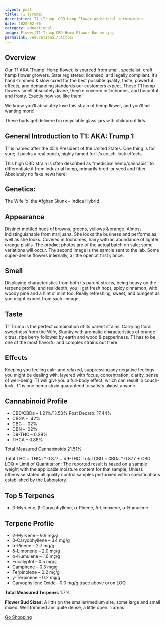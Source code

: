 ```yaml
---
layout: post
title: T1 (Trump)
description: T1 (Trump) CBD Hemp Flower additional information.
date: 2020-02-06
category: educational
image: Flower/T1-Trump-CBD-Hemp-Flower-Banner.jpg
permalink: /educational/:title/
---
```

<h2>Overview</h2>

<p>Our T1 AKA ‘Trump’ Hemp flower, is sourced from small, specialist, craft hemp flower growers. State registered, licensed, and legally compliant. It’s hand-trimmed & slow cured for the best possible quality, taste, powerful effects, and demanding standards our customers expect. These T1 hemp flowers smell absolutely divine, they’re covered in trichomes, and beautiful and frosty. Exactly how you like them!</p>

<p>We know you’ll absolutely love this strain of hemp flower, and you’ll be wanting more!</p>

<p>These buds get delivered in recyclable glass jars with childproof lids.</p>

<h2>General Introduction to T1: AKA: Trump 1</h2>
<p>T1 is named after the 45th President of the United States. One thing is for sure; it packs a real punch, highly famed for it’s couch-lock effects.</p>

<p>This high CBD strain is often described as “medicinal hemp/cannabis” to differentiate it from industrial hemp, primarily bred for seed and fiber. Absolutely no fake news here!</p>

<h2>Genetics:</h2>

<p>The Wife ‘x’ the Afghan Skunk – Indica Hybrid</p>

<h2>Appearance</h2>
<p>Distinct mottled hues of browns, greens, yellows & orange. Almost indistinguishable from marijuana. She looks the business and performs as well as she looks. Covered in trichomes, hairy with an abundance of lighter orange pistils. The product photos are of the actual batch on sale; some variations will occur. The second image is the sample sent to the lab. Some super-dense flowers internally, a little open at first glance.</p>

<h2>Smell</h2>
<p>Displaying characteristics from both its parent strains, being heavy on the terpene profile, and real depth, you’ll get fresh hops, spicy cinnamon, with woody pine and a hint of mint too. Really refreshing, sweet, and pungent as you might expect from such lineage.</p>

<h2>Taste</h2>

<p>T1 Trump is the perfect combination of its parent strains. Carrying floral sweetness from the Wife, Skunky with aromatic characteristics of orange citrus, ripe berry followed by earth and wood & pepperiness. T1 has to be one of the most flavorful and complex strains out there.</p>

<h2>Effects</h2>

<p>Keeping you feeling calm and relaxed, suppressing any negative feelings you might be dealing with, layered with focus, concentration, clarity, sense of well-being. T1 will give you a full-body effect, which can result in couch-lock.  T1 is one hemp strain guaranteed to satisfy almost anyone.</p>

<h2>Cannabinoid Profile</h2>

<ul>
<li>CBD/CBDa – 1.21%/18.50% Post Decarb: 17.44%</li>
<li>CBGA – .42%</li>
<li>CBG – .02%</li>
<li>CBN – .02%</li>
<li>D9-THC – 0.29%</li>
<li>THCA – 0.88%</li>
</ul>

<p>Total Measured Cannabinoids 21.51%</p>

<p>Total THC = THCa * 0.877 + d9-THC. Total CBD = CBDa * 0.877 + CBD<br />
LOQ = Limit of Quantitation; The reported result is based on a sample weight with the applicable moisture content for that sample; Unless otherwise stated all quality control samples performed within specifications established by the Laboratory.</p>

<h2>Top 5 Terpenes</h2>
<ul>
<li>β-Myrcene, β-Caryophyllene, α-Pinene, δ-Limonene, α-Humulene</li>
</ul>

<h2>Terpene Profile</h2>
<ul>
<li>β-Myrcene – 9.6 mg/g</li>
<li>β-Caryophyllene – 3.4 mg/g</li>
<li>α-Pinene – 2.7 mg/g</li>
<li>δ-Limonene – 2.0 mg/g</li>
<li>α-Humulene – 1.6 mg/g</li>
<li>Eucalyptol – 0.5 mg/g</li>
<li>Camphene – 0.3 mg/g</li>
<li>Terpinolene – 0.2 mg/g</li>
<li>γ-Terpinene – 0.2 mg/g</li>
<li>Caryophyllene Oxide – 0.0 mg/g trace above or on LOQ</li>
</ul>

<p><strong>Total Measured Terpenes</strong> 1.7%</p>
<p><strong>Flower Bud Sizes:</strong> A little on the smaller/medium size, some large and small mixed. Well trimmed and quite dense, a little open in areas.</p>

<a href="{{site.url}}/store/health-wellness/flower/" class="btn btn-md btn-info">Go Shopping</a>
